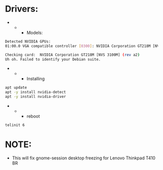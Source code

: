 # Drivers:

- - - Models:
```bash
Detected NVIDIA GPUs:
01:00.0 VGA compatible controller [0300]: NVIDIA Corporation GT218M [NVS 3100M] [10de:0a6c] (rev a2)

Checking card:  NVIDIA Corporation GT218M [NVS 3100M] (rev a2)
Uh oh. Failed to identify your Debian suite.
```
- - - Installing
```bash 
apt update
apt -y install nvidia-detect
apt -y install nvidia-driver
```
- - - reboot
```bash 
telinit 6
```
# NOTE:
- This will fix gnome-session desktop freezing for Lenovo Thinkpad T410
BR

